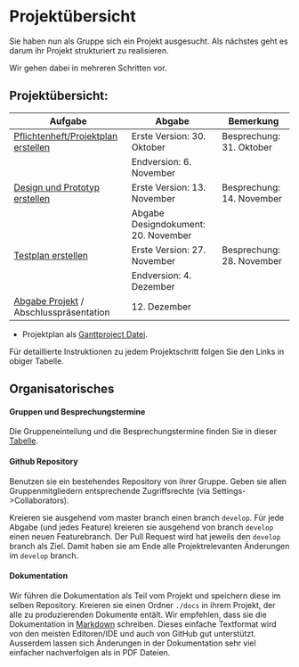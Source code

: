 # Projekt&uuml;bersicht

Sie haben nun als Gruppe sich ein Projekt ausgesucht. Als n&auml;chstes geht es darum ihr Projekt strukturiert zu realisieren. 

Wir gehen dabei in mehreren Schritten vor. 


## Projekt&uuml;bersicht:

| Aufgabe |  Abgabe | Bemerkung |
|---------|--------|---------------------|
| [Pflichtenheft/Projektplan erstellen](./week6/exercises.html) | Erste Version: 30. Oktober | Besprechung: 31. Oktober |
|                                     | Endversion: 6. November | |
| [Design und Prototyp erstellen](./week8/exercises.html) | Erste Version: 13. November | Besprechung: 14. November |
|                               | Abgabe Designdokument: 20. November | |
| [Testplan erstellen](./week10/exercises.html)            | Erste Version: 27. November  | Besprechung: 28. November |
| | Endversion: 4. Dezember ||
| [Abgabe Projekt](./week12/exercises.html) / Abschlusspräsentation | 12. Dezember | |

* Projektplan als [Ganttproject Datei](project-task-milestones.gan).

Für detaillierte Instruktionen zu jedem Projektschritt folgen Sie den Links in obiger Tabelle. 

## Organisatorisches 

#### Gruppen und Besprechungstermine
Die Gruppeneinteilung und die Besprechungstermine finden Sie in dieser [Tabelle](https://adam.unibas.ch/goto_adam_file_734506_download.html).

#### Github Repository
Benutzen sie ein bestehendes Repository von ihrer Gruppe. Geben sie allen Gruppenmitgliedern entsprechende Zugriffsrechte (via Settings->Collaborators).

Kreieren sie ausgehend vom master branch einen branch `develop`. F&uuml;r jede Abgabe (und jedes Feature) kreieren sie ausgehend von branch `develop` einen neuen Featurebranch. Der Pull Request wird hat jeweils den `develop` branch als Ziel. Damit haben sie am Ende alle Projektrelevanten &Auml;nderungen im `develop` branch. 

#### Dokumentation
Wir führen die Dokumentation als Teil vom Projekt und speichern diese im selben Repository. 
Kreieren sie einen Ordner `./docs` in ihrem Projekt, der alle zu produzierenden Dokumente ent&auml;lt. Wir empfehlen, dass sie die Dokumentation in [Markdown](https://help.github.com/categories/writing-on-github/) schreiben. Dieses einfache Textformat wird von den meisten Editoren/IDE und auch von GitHub gut unterst&uuml;tzt. Ausserdem lassen sich &Auml;nderungen in der Dokumentation sehr viel einfacher nachverfolgen als in PDF Dateien.




